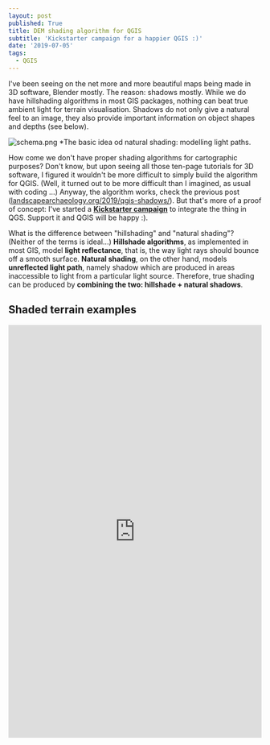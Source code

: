 ```yaml
---
layout: post
published: True
title: DEM shading algorithm for QGIS
subtitle: 'Kickstarter campaign for a happier QGIS :)'
date: '2019-07-05'
tags:
  - QGIS
---
```

I've been seeing on the net more and more beautiful maps being made in 3D software, Blender mostly. The reason: shadows mostly. While we do have hillshading algorithms in most GIS packages, nothing can beat true ambient light for terrain visualisation. Shadows do not only give a natural feel to an image, they also provide important information on object shapes and depths (see below).

![schema.png]({{site.baseurl}}/figures/schema.png)
*The basic idea od natural shading: modelling light paths.  

How come we don't have proper shading algorithms for cartographic purposes? Don't know, but upon seeing all those ten-page tutorials for 3D software, I figured it wouldn't be more difficult to simply build the algorithm for QGIS. (Well, it turned out to be more difficult than I imagined, as usual with coding ...) Anyway, the algorithm works, check the previous post ([landscapearchaeology.org/2019/qgis-shadows/](https://landscapearchaeology.org/2019/qgis-shadows/)). But that's more of a proof of concept: I've started a [**Kickstarter campaign**](https://www.kickstarter.com/projects/archaeology/terrain-shading-plugin-for-qgis) to integrate the thing in QGS. Support it and QGIS will be happy :). 

What is the difference between "hillshading" and "natural shading"? (Neither of the terms is ideal...) **Hillshade algorithms**, as implemented in most GIS, model **light reflectance**, that is, the way light rays should bounce off a smooth surface. **Natural shading**, on the other hand, models **unreflected light path**, namely shadow which are produced in areas inaccessible to light from a particular light source. Therefore, true shading can be produced by **combining the two: hillshade + natural shadows**.     

## Shaded terrain examples

<iframe frameborder="0" class="juxtapose" width="100%" height="820" src="https://cdn.knightlab.com/libs/juxtapose/latest/embed/index.html?uid=455cca0e-9f05-11e9-b9b8-0edaf8f81e27"></iframe>

